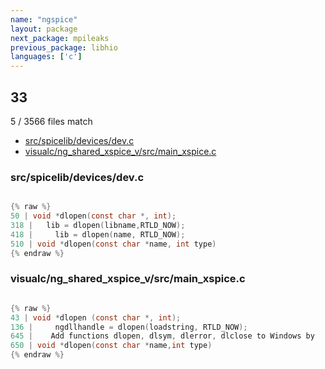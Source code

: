 ```yaml
---
name: "ngspice"
layout: package
next_package: mpileaks
previous_package: libhio
languages: ['c']
---
```

## 33
5 / 3566 files match

 - [src/spicelib/devices/dev.c](#srcspicelibdevicesdevc)
 - [visualc/ng_shared_xspice_v/src/main_xspice.c](#visualcng_shared_xspice_vsrcmain_xspicec)

### src/spicelib/devices/dev.c

```c

{% raw %}
50 | void *dlopen(const char *, int);
318 |   lib = dlopen(libname,RTLD_NOW);
418 |     lib = dlopen(name, RTLD_NOW);
510 | void *dlopen(const char *name, int type)
{% endraw %}

```
### visualc/ng_shared_xspice_v/src/main_xspice.c

```c

{% raw %}
43 | void *dlopen (const char *, int);
136 |     ngdllhandle = dlopen(loadstring, RTLD_NOW);
645 |    Add functions dlopen, dlsym, dlerror, dlclose to Windows by
650 | void *dlopen(const char *name,int type)
{% endraw %}

```